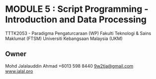 # MODULE 5 : Script Programming - Introduction and Data Processing
TTTK2053 - Paradigma Pengaturcaraan (WP)
Fakulti Teknologi & Sains Maklumat (FTSM)
Universiti Kebangsaan Malaysia (UKM)

## Owner
Mohd Jalalauddin Ahmad
+6013 598 8440
9w2tja@gmail.com
www.jalal.pro
